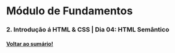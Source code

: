 # Módulo de Fundamentos   
### 2. Introdução á HTML & CSS  |  Dia 04: HTML Semântico
#### [Voltar ao sumário!](https://github.com/hiagoisoppo/trybe_exercicios/tree/main)